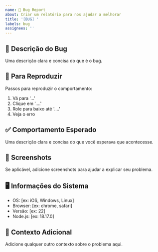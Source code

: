 ```yaml
---
name: 🐛 Bug Report
about: Criar um relatório para nos ajudar a melhorar
title: '[BUG] '
labels: bug
assignees: ''
---
```


## 🐛 Descrição do Bug

Uma descrição clara e concisa do que é o bug.

## 🔄 Para Reproduzir

Passos para reproduzir o comportamento:
1. Vá para '...'
2. Clique em '....'
3. Role para baixo até '....'
4. Veja o erro

## ✅ Comportamento Esperado

Uma descrição clara e concisa do que você esperava que acontecesse.

## 📱 Screenshots

Se aplicável, adicione screenshots para ajudar a explicar seu problema.

## 🖥️ Informações do Sistema

- OS: [ex: iOS, Windows, Linux]
- Browser: [ex: chrome, safari]
- Versão: [ex: 22]
- Node.js: [ex: 18.17.0]

## 📝 Contexto Adicional

Adicione qualquer outro contexto sobre o problema aqui.

